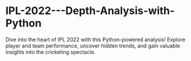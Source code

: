 # IPL-2022---Depth-Analysis-with-Python
Dive into the heart of IPL 2022 with this Python-powered analysis! Explore player and team performance, uncover hidden trends, and gain valuable insights into the cricketing spectacle.
